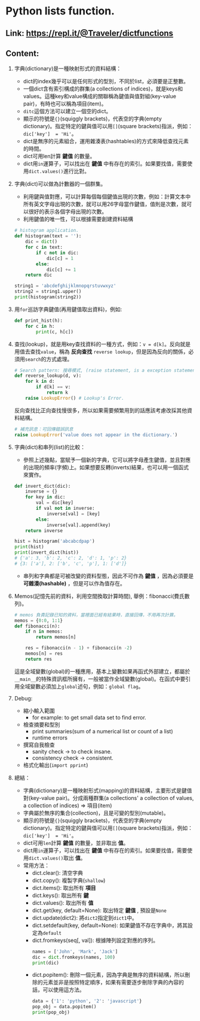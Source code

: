 # Python lists function.
## Link: https://repl.it/@Traveler/dictfunctions
## Content:
1. 字典(dictionary)是一種映射形式的資料結構：
    * dict的index幾乎可以是任何形式的型別，不同於list，必須要是正整數。
    * 一個dict含有索引構成的群集(a collections of indices)，就是keys和values。這種key和value構成的關聯稱為鍵值與值對組(key-value pair)，有時也可以稱為項目(item)。
    * `ditc`這個方法可以建立一個空的dict。
    * 顯示的符號是`{}`(squiggly brackets)，代表空的字典(empty dictionary)。指定特定的鍵與值可以用`[]`(square brackets)指派，例如：`dic['key']  = 'Hi'`。
    * dict是無序的元素組合，運用雜湊表(hashtables)的方式來降低查找元素的時間。
    * dict可用len計算 __鍵值__ 的數量。
    * dict用`in`運算子，可以找出在 __鍵值__ 中有存在的索引。如果要找值，需要使用`dict.values()`進行比對。
2. 字典(dict)可以做為計數器的一個群集。
    * 利用鍵與值對應，可以計算每個每個鍵值出現的次數，例如：計算文本中所有英文字母出現的次數，就可以用26字母當作鍵值，值則是次數，就可以很好的表示各個字母出現的次數。
    * 利用鍵值的唯一性，可以根據需要創建資料結構
    ```python
    # histogram application.
    def histogram(text = ''):
        dic = dict()
        for c in text:
            if c not in dic:
                dic[c] = 1
            else:
                dic[c] += 1
        return dic

    string1 = 'abcdefghijklmnopqrstuvwxyz'
    string2 = string1.upper()
    print(histogram(string2))
    ```
3. 用`for`巡訪字典鍵值(再用鍵值取出資料)，例如:
    ```python
    def print_hist(h):
        for c in h:
            print(c, h[c])
    ```
4. 查找(lookup)，就是用key查找資料的一種方式，例如：`v = d[k]`。反向就是用值去查找`value`，稱為 __反向查找__ `reverse lookup`，但是因為反向的關係，必須用`search`的方式處理。
    ```python
    # Search pattern: 搜尋模式, (raise statement, is a exception statement)
    def reverse_lookup(d, v):
        for k in d:
            if d[k] == v:
                return k
        raise LookupError() # Lookup's Error.
    ```
    反向查找比正向查找慢很多，所以如果需要頻繁用到的話應該考慮改採其他資料結構。
    ```python
    # 補充訊息：可回傳錯誤訊息
    raise LookupError('value does not appear in the dictionary.')
    ```
5. 字典(dict)和串列(list)的比較：
    * 參照上述幾點，當賦予一個新的字典，它可以將字母產生鍵值，並且對應的出現的頻率(字頻)上。如果想要反轉(inverts)結果，也可以用一個函式來實作。
    ```python
    def invert_dict(dic):
        inverse = {}
        for key in dic:
            val = dic[key]
            if val not in inverse:
                inverse[val] = [key]
            else:
                inverse[val].append(key)
        return inverse

    hist = histogram('abcabcdpap')
    print(hist)
    print(invert_dict(hist))
    # {'a': 3, 'b': 2, 'c': 2, 'd': 1, 'p': 2}
    # {3: ['a'], 2: ['b', 'c', 'p'], 1: ['d']}
    ```
    * 串列和字典都是可被改變的資料型態，因此不可作為 __鍵值__ ，因為必須要是 __可雜湊(hashable)__ ，但是可以作為值存在。
6. Memos(記憶先前的資料，利用空間換取計算時間), 舉例：fibonacci(費氏數列)。
    ```python
    # memos 負責記錄已知的資料，當裡面已經有結果時，直接回傳，不用再次計算。
    memos = {0:0, 1:1}
    def fibonacci(n):
        if n in memos:
            return memos[n]

        res = fibonacci(n - 1) + fibonacci(n -2)
        memos[n] = res
        return res
    ```
    這是全域變數(global)的一種應用，基本上變數如果再函式外部建立，都屬於`__main__`的特殊資訊框所擁有，一般被當作全域變數(global)。在函式中要引用全域變數必須加上`global`述句，例如：`global flag`。
7. Debug:
    * 縮小輸入範圍
        - for example: to get small data set to find error.
    * 檢查摘要和型別
        - print summaries(sum of a numerical list or count of a list)
        - runtime errors
    * 撰寫自我檢查
        - sanity check -> to check insane.
        - consistency check -> consistent.
    * 格式化輸出(`import pprint`)

8. 總結：
    * 字典(dictionary)是一種映射形式(mapping)的資料結構，主要形式是鍵值對(key-value pair)。分成兩種群集(a collections' a collection of values, a collection of indices) => 項目(item)
    * 字典屬於無序的集合(collection)，且是可變的型別(mutable)。
    * 顯示的符號是`{}`(squiggly brackets)，代表空的字典(empty dictionary)。指定特定的鍵與值可以用`[]`(square brackets)指派，例如：`dic['key']  = 'Hi'`。
    * dict可用`len`計算 __鍵值__ 的數量，並非取出 __值__。
    * dict用`in`運算子，可以找出在 __鍵值__ 中有存在的索引。如果要找值，需要使用`dict.values()`取出 __值__。
    * 常用方法：
        - dict.clear(): 清空字典
        - dict.copy(): 複製字典(`shallow`)
        - dict.items(): 取出所有 __項目__
        - dict.keys(): 取出所有 __鍵__
        - dict.values(): 取出所有 __值__
        - dict.get(key, default=None): 取出特定 __鍵值__ , 預設是`None`
        - dict.update(dict2): 將`dict2`指定到`dict1`中。
        - dict.setdefault(key, default=None): 如果鍵值不存在字典中，將其設定為`default`
        - dict.fromkeys(seq[, val]): 根據陣列設定對應的序列。
            ```python
            names = ['John', 'Mark', 'Jack']
            dic = dict.fromkeys(names, 100)
            print(dic)
            ```
        - dict.popitem(): 刪除一個元素，因為字典是無序的資料結構，所以刪除的元素並非是按照特定順序，如果有需要逐步刪除字典的內容的話，可以使用這方法。
            ```python
            data = {'1': 'python', '2': 'javascript'}
            pop_obj = data.popitem()
            print(pop_obj)
            ```